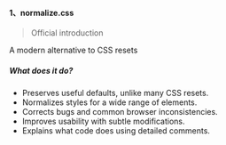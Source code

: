 #### 1、normalize.css

> Official introduction

A modern alternative to CSS resets

##### What does it do?

- Preserves useful defaults, unlike many CSS resets.
- Normalizes styles for a wide range of elements.
- Corrects bugs and common browser inconsistencies.
- Improves usability with subtle modifications.
- Explains what code does using detailed comments.